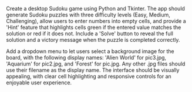 Create a desktop Sudoku game using Python and Tkinter. The app should generate Sudoku puzzles with three difficulty levels (Easy, Medium, Challenging), allow users to enter numbers into empty cells, and provide a 'Hint' feature that highlights cells green if the entered value matches the solution or red if it does not. Include a 'Solve' button to reveal the full solution and a victory message when the puzzle is completed correctly.

Add a dropdown menu to let users select a background image for the board, with the following display names: 'Alien World' for pic3.jpg, 'Aquarium' for pic2.jpg, and 'Forest' for pic.jpg. Any other .jpg files should use their filename as the display name. The interface should be visually appealing, with clear cell highlighting and responsive controls for an enjoyable user experience.
